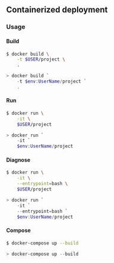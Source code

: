 ## Containerized deployment

### Usage

#### Build

```sh
$ docker build \
    -t $USER/project \
    .
```

```ps1
> docker build `
    -t $env:UserName/project `
    .
```

#### Run

```sh
$ docker run \
    -it \
    $USER/project
```

```ps1
> docker run `
    -it `
    $env:UserName/project
```

#### Diagnose

```sh
$ docker run \
    -it \
    --entrypoint=bash \
    $USER/project
```

```ps1
> docker run `
    -it `
    --entrypoint=bash `
    $env:UserName/project
```

#### Compose

```sh
$ docker-compose up --build
```

```ps1
> docker-compose up --build
```

